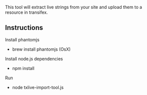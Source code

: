 This tool will extract live strings from your site and upload them to a
resource in transifex.


Instructions
------------

Install phantomjs
- brew install phantomjs (OsX)

Install node.js dependencies
- npm install

Run
- node txlive-import-tool.js <url> <project slug> <resource slug> <username>
